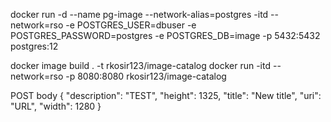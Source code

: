 docker run -d --name pg-image --network-alias=postgres -itd --network=rso -e POSTGRES_USER=dbuser -e POSTGRES_PASSWORD=postgres -e POSTGRES_DB=image -p 5432:5432 postgres:12

docker image build . -t  rkosir123/image-catalog
docker run -itd --network=rso -p 8080:8080 rkosir123/image-catalog


POST body
    {
        "description": "TEST",
        "height": 1325,
        "title": "New title",
        "uri": "URL",
        "width": 1280
    }